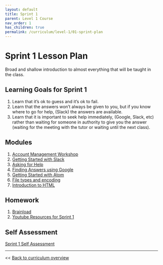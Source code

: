 ```yaml
---
layout: default
title: Sprint 1
parent: Level 1 Course
nav_order: 1
has_children: true
permalink: /curriculum/level-1/01-sprint-plan
---
```


# Sprint 1 Lesson Plan
Broad and shallow introduction to almost everything that will be taught in the class.

## Learning Goals for Sprint 1
1. Learn that it’s ok to guess and it’s ok to fail.
2. Learn that the answers won’t always be given to you, but if you know where to go for help, (Slack) the answers are available.
3. Learn that it is important to seek help immediately, (Google, Slack, etc) rather than waiting for someone in authority to give you the answer (waiting for the meeting with the tutor or waiting until the next class).


## Modules
1. [Account Management Workshop](../../../modules/account-management-workshop)
1. [Getting Started with Slack](../../../modules/getting-started-with-slack)
1. [Asking for Help](../../../modules/asking-for-help)
1. [Finding Answers using Google](../../../modules/finding-answers-using-google)
1. [Getting Started with Atom](../../../modules/getting-started-with-atom)
1. [File types and encoding](../../../modules/file-types-and-encoding)
1. [Introduction to HTML](../../../modules/intro-to-html)

## Homework
1. [Brainload](https://brentonstrine.github.io/brainload/)
1. [Youtube Resources for Sprint 1](https://www.youtube.com/watch?v=9yRvIE9hOJg&list=PLJqzUFK3oO7lDMAC7QeC-1lnTLNjVhWP4)

## Self Assessment
[Sprint 1 Self Assessment](./01-sprint-plan/self-test)

---
<< [Back to curriculum overview](../../level-1)
